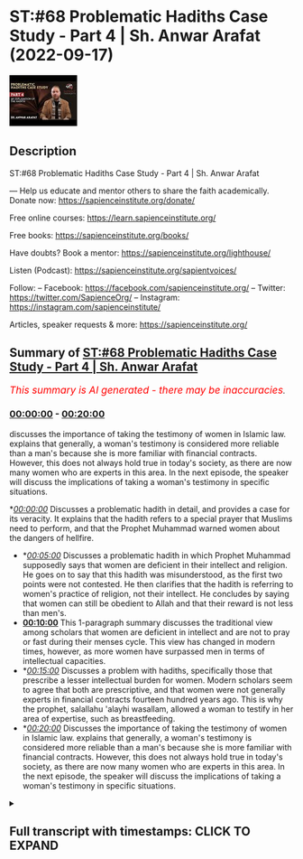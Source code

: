 # ST:#68 Problematic Hadiths Case Study - Part 4 | Sh. Anwar Arafat (2022-09-17)

![alt ST:#68 Problematic Hadiths Case Study - Part 4 | Sh. Anwar Arafat](BBTSIv_Iuro.jpg "ST:#68 Problematic Hadiths Case Study - Part 4 | Sh. Anwar Arafat")

## Description

ST:#68 Problematic Hadiths Case Study - Part 4 | Sh. Anwar Arafat

—
Help us educate and mentor others to share the faith academically.
Donate now: https://sapienceinstitute.org/donate/ 

Free online courses: https://learn.sapienceinstitute.org/

Free books: https://sapienceinstitute.org/books/

Have doubts? Book a mentor: https://sapienceinstitute.org/lighthouse/

Listen (Podcast): https://sapienceinstitute.org/sapientvoices/

Follow:
– Facebook: https://facebook.com/sapienceinstitute.org/ 
– Twitter: https://twitter.com/SapienceOrg/ 
– Instagram: https://instagram.com/sapienceinstitute/ 

Articles, speaker requests & more: https://sapienceinstitute.org/

## Summary of [ST:#68 Problematic Hadiths Case Study - Part 4 | Sh. Anwar Arafat](https://www.youtube.com/watch?v=BBTSIv_Iuro)


*<span style="color:red; font-size:125%">This summary is AI generated - there may be inaccuracies</span>. [](/)*

### [00:00:00](https://www.youtube.com/watch?v=BBTSIv_Iuro&t=0) - [00:20:00](https://www.youtube.com/watch?v=BBTSIv_Iuro&t=1200)

discusses the importance of taking the testimony of women in Islamic law. explains that generally, a woman's testimony is considered more reliable than a man's because she is more familiar with financial contracts. However, this does not always hold true in today's society, as there are now many women who are experts in this area. In the next episode, the speaker will discuss the implications of taking a woman's testimony in specific situations.

**[00:00:00](https://www.youtube.com/watch?v=BBTSIv_Iuro&t=0)* Discusses a problematic hadith in detail, and provides a case for its veracity. It explains that the hadith refers to a special prayer that Muslims need to perform, and that the Prophet Muhammad warned women about the dangers of hellfire.
* **[00:05:00](https://www.youtube.com/watch?v=BBTSIv_Iuro&t=300)* Discusses a problematic hadith in which Prophet Muhammad supposedly says that women are deficient in their intellect and religion. He goes on to say that this hadith was misunderstood, as the first two points were not contested. He then clarifies that the hadith is referring to women's practice of religion, not their intellect. He concludes by saying that women can still be obedient to Allah and that their reward is not less than men's.
* **[00:10:00](https://www.youtube.com/watch?v=BBTSIv_Iuro&t=600)** This 1-paragraph summary discusses the traditional view among scholars that women are deficient in intellect and are not to pray or fast during their menses cycle. This view has changed in modern times, however, as more women have surpassed men in terms of intellectual capacities.
* **[00:15:00](https://www.youtube.com/watch?v=BBTSIv_Iuro&t=900)* Discusses a problem with hadiths, specifically those that prescribe a lesser intellectual burden for women. Modern scholars seem to agree that both are prescriptive, and that women were not generally experts in financial contracts fourteen hundred years ago. This is why the prophet, salallahu 'alayhi wasallam, allowed a woman to testify in her area of expertise, such as breastfeeding.
* **[00:20:00](https://www.youtube.com/watch?v=BBTSIv_Iuro&t=1200)* Discusses the importance of taking the testimony of women in Islamic law. explains that generally, a woman's testimony is considered more reliable than a man's because she is more familiar with financial contracts. However, this does not always hold true in today's society, as there are now many women who are experts in this area. In the next episode, the speaker will discuss the implications of taking a woman's testimony in specific situations.

<details><summary><h2>Full transcript with timestamps: CLICK TO EXPAND</h2></summary>

[0:00:14](https://youtu.be/BBTSIv_Iuro?t=14) upon you all and welcome to another  
[0:00:16](https://youtu.be/BBTSIv_Iuro?t=16) episode of sapient thoughts where we  
[0:00:18](https://youtu.be/BBTSIv_Iuro?t=18) discuss theo philosophical issues we  
[0:00:20](https://youtu.be/BBTSIv_Iuro?t=20) answer some of the contentions that are  
[0:00:22](https://youtu.be/BBTSIv_Iuro?t=22) brought against islam and we  
[0:00:24](https://youtu.be/BBTSIv_Iuro?t=24) offer a case for the veracity and beauty  
[0:00:26](https://youtu.be/BBTSIv_Iuro?t=26) of islam in sha allah  
[0:00:28](https://youtu.be/BBTSIv_Iuro?t=28) my name is anwar arafat and today we are  
[0:00:31](https://youtu.be/BBTSIv_Iuro?t=31) continuing with our case study of a  
[0:00:33](https://youtu.be/BBTSIv_Iuro?t=33) problematic hadith and we're applying of  
[0:00:35](https://youtu.be/BBTSIv_Iuro?t=35) course our hadith toolkit we are on tool  
[0:00:38](https://youtu.be/BBTSIv_Iuro?t=38) number 10 which is the last of the tools  
[0:00:40](https://youtu.be/BBTSIv_Iuro?t=40) this is where we reconcile a lot of the  
[0:00:43](https://youtu.be/BBTSIv_Iuro?t=43) issues that we have and we'll offer a  
[0:00:45](https://youtu.be/BBTSIv_Iuro?t=45) synthesis  
[0:00:46](https://youtu.be/BBTSIv_Iuro?t=46) of ideas before we do so we're going to  
[0:00:48](https://youtu.be/BBTSIv_Iuro?t=48) do a reread of the hadith now with all  
[0:00:51](https://youtu.be/BBTSIv_Iuro?t=51) of this information that we've shared so  
[0:00:53](https://youtu.be/BBTSIv_Iuro?t=53) far so that we can actually understand  
[0:00:55](https://youtu.be/BBTSIv_Iuro?t=55) it contextually  
[0:00:58](https://youtu.be/BBTSIv_Iuro?t=58) so in rereading the hadith we see that  
[0:01:01](https://youtu.be/BBTSIv_Iuro?t=61) the prophet sallallahu sallam  
[0:01:03](https://youtu.be/BBTSIv_Iuro?t=63) came out to the people it wasn't during  
[0:01:06](https://youtu.be/BBTSIv_Iuro?t=66) aid it seems to be the case some of the  
[0:01:08](https://youtu.be/BBTSIv_Iuro?t=68) narratives mentioned that right but  
[0:01:09](https://youtu.be/BBTSIv_Iuro?t=69) there is a hesitation which aid that was  
[0:01:11](https://youtu.be/BBTSIv_Iuro?t=71) but in the version that it's in muatla  
[0:01:13](https://youtu.be/BBTSIv_Iuro?t=73) and some others it actually mentions  
[0:01:14](https://youtu.be/BBTSIv_Iuro?t=74) that it was during the eclipse and this  
[0:01:16](https://youtu.be/BBTSIv_Iuro?t=76) seems to be the more correct one  
[0:01:18](https://youtu.be/BBTSIv_Iuro?t=78) so during the eclipse if we know now  
[0:01:20](https://youtu.be/BBTSIv_Iuro?t=80) within the context of that entire day  
[0:01:23](https://youtu.be/BBTSIv_Iuro?t=83) what happened earlier that day is that  
[0:01:25](https://youtu.be/BBTSIv_Iuro?t=85) the prophet salallahu's son ibrahim  
[0:01:28](https://youtu.be/BBTSIv_Iuro?t=88) passed away  
[0:01:30](https://youtu.be/BBTSIv_Iuro?t=90) and ibrahim was  
[0:01:32](https://youtu.be/BBTSIv_Iuro?t=92) a year and a half old  
[0:01:34](https://youtu.be/BBTSIv_Iuro?t=94) and he was a baby basically an infant he  
[0:01:36](https://youtu.be/BBTSIv_Iuro?t=96) buries him  
[0:01:38](https://youtu.be/BBTSIv_Iuro?t=98) and he's very concerned and the prophet  
[0:01:40](https://youtu.be/BBTSIv_Iuro?t=100) wept he was sad in fact some of the  
[0:01:42](https://youtu.be/BBTSIv_Iuro?t=102) companions came and they said ya  
[0:01:43](https://youtu.be/BBTSIv_Iuro?t=103) rasulallah  
[0:01:44](https://youtu.be/BBTSIv_Iuro?t=104) you know you're crying  
[0:01:46](https://youtu.be/BBTSIv_Iuro?t=106) um didn't you forbid us from this and he  
[0:01:48](https://youtu.be/BBTSIv_Iuro?t=108) said no i forbade you from wailing  
[0:01:50](https://youtu.be/BBTSIv_Iuro?t=110) meaning that's like the desperation cry  
[0:01:52](https://youtu.be/BBTSIv_Iuro?t=112) where the person is it's out it's loud  
[0:01:56](https://youtu.be/BBTSIv_Iuro?t=116) they're  
[0:01:56](https://youtu.be/BBTSIv_Iuro?t=116) tearing their clothes  
[0:01:58](https://youtu.be/BBTSIv_Iuro?t=118) right they're hitting themselves that  
[0:02:00](https://youtu.be/BBTSIv_Iuro?t=120) type of wailing is forbidden crying it's  
[0:02:03](https://youtu.be/BBTSIv_Iuro?t=123) completely natural and in fact he said  
[0:02:05](https://youtu.be/BBTSIv_Iuro?t=125) it's a mercy  
[0:02:07](https://youtu.be/BBTSIv_Iuro?t=127) and the prophet experienced that with  
[0:02:09](https://youtu.be/BBTSIv_Iuro?t=129) the death of his child may allah protect  
[0:02:11](https://youtu.be/BBTSIv_Iuro?t=131) any one of us you know from losing our  
[0:02:12](https://youtu.be/BBTSIv_Iuro?t=132) children i mean preserve them for us  
[0:02:15](https://youtu.be/BBTSIv_Iuro?t=135) and so it was a it was a  
[0:02:17](https://youtu.be/BBTSIv_Iuro?t=137) emotional day already for the prophet  
[0:02:19](https://youtu.be/BBTSIv_Iuro?t=139) salallahu  
[0:02:21](https://youtu.be/BBTSIv_Iuro?t=141) and then the eclipse starts  
[0:02:23](https://youtu.be/BBTSIv_Iuro?t=143) and many of the companions many of the  
[0:02:26](https://youtu.be/BBTSIv_Iuro?t=146) muslims that were there they said oh  
[0:02:27](https://youtu.be/BBTSIv_Iuro?t=147) look the eclipse this is proof that  
[0:02:31](https://youtu.be/BBTSIv_Iuro?t=151) the prophet peace be upon him's son is  
[0:02:34](https://youtu.be/BBTSIv_Iuro?t=154) in fact a great man if he were to live  
[0:02:37](https://youtu.be/BBTSIv_Iuro?t=157) meaning  
[0:02:38](https://youtu.be/BBTSIv_Iuro?t=158) and they said this because their belief  
[0:02:40](https://youtu.be/BBTSIv_Iuro?t=160) was at the time that when there's an  
[0:02:42](https://youtu.be/BBTSIv_Iuro?t=162) eclipse it's either due to the death or  
[0:02:45](https://youtu.be/BBTSIv_Iuro?t=165) the birth of a great person so this is  
[0:02:47](https://youtu.be/BBTSIv_Iuro?t=167) proof  
[0:02:48](https://youtu.be/BBTSIv_Iuro?t=168) that ibrahim is a great person this is  
[0:02:50](https://youtu.be/BBTSIv_Iuro?t=170) proof that the prophet is a prophet now  
[0:02:52](https://youtu.be/BBTSIv_Iuro?t=172) the prophet sallam if he was a liar if  
[0:02:53](https://youtu.be/BBTSIv_Iuro?t=173) he was deluded or anything like this he  
[0:02:55](https://youtu.be/BBTSIv_Iuro?t=175) would have said oh yeah totally like uh  
[0:02:58](https://youtu.be/BBTSIv_Iuro?t=178) this is what happens sure you know the  
[0:03:00](https://youtu.be/BBTSIv_Iuro?t=180) eclipse proves that i'm a prophet proves  
[0:03:01](https://youtu.be/BBTSIv_Iuro?t=181) that my son would have been a great man  
[0:03:03](https://youtu.be/BBTSIv_Iuro?t=183) if he lived  
[0:03:04](https://youtu.be/BBTSIv_Iuro?t=184) he didn't say that he actually said no  
[0:03:06](https://youtu.be/BBTSIv_Iuro?t=186) the eclipse has nothing to do with the  
[0:03:08](https://youtu.be/BBTSIv_Iuro?t=188) birth or the death of anyone  
[0:03:11](https://youtu.be/BBTSIv_Iuro?t=191) and it's only a sign it's an ayah a sign  
[0:03:14](https://youtu.be/BBTSIv_Iuro?t=194) from the signs of god and i am in allah  
[0:03:16](https://youtu.be/BBTSIv_Iuro?t=196) and  
[0:03:17](https://youtu.be/BBTSIv_Iuro?t=197) we can do a whole  
[0:03:19](https://youtu.be/BBTSIv_Iuro?t=199) perhaps episode on the eclipse and its  
[0:03:21](https://youtu.be/BBTSIv_Iuro?t=201) significance inshallah ta'ala so  
[0:03:24](https://youtu.be/BBTSIv_Iuro?t=204) he sets the record straight nowadays we  
[0:03:26](https://youtu.be/BBTSIv_Iuro?t=206) know that he's completely correct it's  
[0:03:27](https://youtu.be/BBTSIv_Iuro?t=207) just a natural phenomenon that happens  
[0:03:29](https://youtu.be/BBTSIv_Iuro?t=209) but it causes that sense of awe  
[0:03:32](https://youtu.be/BBTSIv_Iuro?t=212) and inspiration like no other which is  
[0:03:34](https://youtu.be/BBTSIv_Iuro?t=214) where the sign lies  
[0:03:36](https://youtu.be/BBTSIv_Iuro?t=216) for us  
[0:03:37](https://youtu.be/BBTSIv_Iuro?t=217) so  
[0:03:38](https://youtu.be/BBTSIv_Iuro?t=218) the prophet saws hurries and he tells  
[0:03:40](https://youtu.be/BBTSIv_Iuro?t=220) everybody there's a prayer there's a  
[0:03:41](https://youtu.be/BBTSIv_Iuro?t=221) special prayer that we need to do of  
[0:03:43](https://youtu.be/BBTSIv_Iuro?t=223) course we know that the special prayer  
[0:03:44](https://youtu.be/BBTSIv_Iuro?t=224) and while he was praying as we said in  
[0:03:46](https://youtu.be/BBTSIv_Iuro?t=226) the previous episode he's shown paradise  
[0:03:49](https://youtu.be/BBTSIv_Iuro?t=229) he's shown the hellfire  
[0:03:51](https://youtu.be/BBTSIv_Iuro?t=231) he now wants to embody his job  
[0:03:54](https://youtu.be/BBTSIv_Iuro?t=234) his job as a prophet is bashir  
[0:03:57](https://youtu.be/BBTSIv_Iuro?t=237) bashir a bearer of glad tidings good  
[0:03:59](https://youtu.be/BBTSIv_Iuro?t=239) news  
[0:04:00](https://youtu.be/BBTSIv_Iuro?t=240) and nadir a warner he's coming to warn  
[0:04:03](https://youtu.be/BBTSIv_Iuro?t=243) them this is exactly what he does  
[0:04:05](https://youtu.be/BBTSIv_Iuro?t=245) especially with the women he goes up to  
[0:04:07](https://youtu.be/BBTSIv_Iuro?t=247) them he says  
[0:04:11](https://youtu.be/BBTSIv_Iuro?t=251) this is where the hadith starts  
[0:04:13](https://youtu.be/BBTSIv_Iuro?t=253) oh women folk  
[0:04:15](https://youtu.be/BBTSIv_Iuro?t=255) you need to give charity in some  
[0:04:16](https://youtu.be/BBTSIv_Iuro?t=256) narrations it says  
[0:04:19](https://youtu.be/BBTSIv_Iuro?t=259) even if it is from your own jewelry  
[0:04:23](https://youtu.be/BBTSIv_Iuro?t=263) because remember some women will be like  
[0:04:24](https://youtu.be/BBTSIv_Iuro?t=264) well i don't have money i don't have  
[0:04:26](https://youtu.be/BBTSIv_Iuro?t=266) income i just have my savings and a lot  
[0:04:27](https://youtu.be/BBTSIv_Iuro?t=267) of them their savings is in their  
[0:04:28](https://youtu.be/BBTSIv_Iuro?t=268) jewelry he says even if it's from your  
[0:04:30](https://youtu.be/BBTSIv_Iuro?t=270) jewelry why because you need to save  
[0:04:32](https://youtu.be/BBTSIv_Iuro?t=272) yourselves from the fire you can't just  
[0:04:34](https://youtu.be/BBTSIv_Iuro?t=274) rely on your husband you can't just rely  
[0:04:35](https://youtu.be/BBTSIv_Iuro?t=275) on someone else for your own salvation  
[0:04:38](https://youtu.be/BBTSIv_Iuro?t=278) and we talked about this before so they  
[0:04:40](https://youtu.be/BBTSIv_Iuro?t=280) need to do that so then he was asked why  
[0:04:43](https://youtu.be/BBTSIv_Iuro?t=283) are we the majority of the inhabitants  
[0:04:45](https://youtu.be/BBTSIv_Iuro?t=285) of the hellfire and he says so he's  
[0:04:47](https://youtu.be/BBTSIv_Iuro?t=287) mentioning three things  
[0:04:49](https://youtu.be/BBTSIv_Iuro?t=289) out of these three the women contested  
[0:04:52](https://youtu.be/BBTSIv_Iuro?t=292) only the third but they did not contest  
[0:04:54](https://youtu.be/BBTSIv_Iuro?t=294) the first two ibn hajjar when we read in  
[0:04:56](https://youtu.be/BBTSIv_Iuro?t=296) his explanation fatih beri which is  
[0:04:57](https://youtu.be/BBTSIv_Iuro?t=297) excellent i would recommend everybody to  
[0:04:59](https://youtu.be/BBTSIv_Iuro?t=299) go back to that if they can but hajj  
[0:05:01](https://youtu.be/BBTSIv_Iuro?t=301) comments and he says look  
[0:05:03](https://youtu.be/BBTSIv_Iuro?t=303) the fact that they did not contest the  
[0:05:05](https://youtu.be/BBTSIv_Iuro?t=305) first two is that they understood it and  
[0:05:07](https://youtu.be/BBTSIv_Iuro?t=307) that they contested the third is that  
[0:05:09](https://youtu.be/BBTSIv_Iuro?t=309) they've never heard this before  
[0:05:12](https://youtu.be/BBTSIv_Iuro?t=312) so the phrase of malcolm  
[0:05:15](https://youtu.be/BBTSIv_Iuro?t=315) that women are supposedly deficient in  
[0:05:19](https://youtu.be/BBTSIv_Iuro?t=319) their intellect and their religion  
[0:05:22](https://youtu.be/BBTSIv_Iuro?t=322) is a phrase that only appears here and  
[0:05:25](https://youtu.be/BBTSIv_Iuro?t=325) nowhere else in the entire sunnah  
[0:05:27](https://youtu.be/BBTSIv_Iuro?t=327) meaning the prophet has never uttered  
[0:05:29](https://youtu.be/BBTSIv_Iuro?t=329) those words up until now  
[0:05:31](https://youtu.be/BBTSIv_Iuro?t=331) this is why it confused them however the  
[0:05:33](https://youtu.be/BBTSIv_Iuro?t=333) first two which is  
[0:05:38](https://youtu.be/BBTSIv_Iuro?t=338) you curse frequently and you are  
[0:05:40](https://youtu.be/BBTSIv_Iuro?t=340) ungrateful to your husbands or to your  
[0:05:42](https://youtu.be/BBTSIv_Iuro?t=342) families in general meaning ungrateful  
[0:05:43](https://youtu.be/BBTSIv_Iuro?t=343) to your father or whatever or ungrateful  
[0:05:45](https://youtu.be/BBTSIv_Iuro?t=345) to your husband  
[0:05:47](https://youtu.be/BBTSIv_Iuro?t=347) right many of you it doesn't it's not a  
[0:05:48](https://youtu.be/BBTSIv_Iuro?t=348) proclamation of this is all women this  
[0:05:51](https://youtu.be/BBTSIv_Iuro?t=351) is many women there's a huge difference  
[0:05:54](https://youtu.be/BBTSIv_Iuro?t=354) and this is why in the translation  
[0:05:56](https://youtu.be/BBTSIv_Iuro?t=356) sometimes this is lost she says many of  
[0:05:58](https://youtu.be/BBTSIv_Iuro?t=358) you curse frequently obviously there are  
[0:06:00](https://youtu.be/BBTSIv_Iuro?t=360) many women who never curse alhamdulillah  
[0:06:02](https://youtu.be/BBTSIv_Iuro?t=362) this is good  
[0:06:03](https://youtu.be/BBTSIv_Iuro?t=363) there are many women that are ungrateful  
[0:06:04](https://youtu.be/BBTSIv_Iuro?t=364) to their fathers or their husbands or  
[0:06:06](https://youtu.be/BBTSIv_Iuro?t=366) whoever in their family but there are  
[0:06:08](https://youtu.be/BBTSIv_Iuro?t=368) many women who are grateful and there  
[0:06:10](https://youtu.be/BBTSIv_Iuro?t=370) are many women who  
[0:06:12](https://youtu.be/BBTSIv_Iuro?t=372) are seemingly lacking in intelligence or  
[0:06:14](https://youtu.be/BBTSIv_Iuro?t=374) religion but they can overwhelm an  
[0:06:16](https://youtu.be/BBTSIv_Iuro?t=376) intelligent person but that's not all  
[0:06:18](https://youtu.be/BBTSIv_Iuro?t=378) women either that's some  
[0:06:20](https://youtu.be/BBTSIv_Iuro?t=380) it's not a  
[0:06:22](https://youtu.be/BBTSIv_Iuro?t=382) blanket statement on all women and we  
[0:06:24](https://youtu.be/BBTSIv_Iuro?t=384) get this directly from this plus the  
[0:06:26](https://youtu.be/BBTSIv_Iuro?t=386) women  
[0:06:27](https://youtu.be/BBTSIv_Iuro?t=387) didn't question the first two which is  
[0:06:28](https://youtu.be/BBTSIv_Iuro?t=388) the frequent cursing and ungratefulness  
[0:06:30](https://youtu.be/BBTSIv_Iuro?t=390) they questioned the last one which is  
[0:06:33](https://youtu.be/BBTSIv_Iuro?t=393) that there's a deficiency and they  
[0:06:35](https://youtu.be/BBTSIv_Iuro?t=395) didn't question whether they can  
[0:06:36](https://youtu.be/BBTSIv_Iuro?t=396) overwhelm or they can misguide  
[0:06:40](https://youtu.be/BBTSIv_Iuro?t=400) a man they didn't even question that  
[0:06:42](https://youtu.be/BBTSIv_Iuro?t=402) part which is many of the women  
[0:06:44](https://youtu.be/BBTSIv_Iuro?t=404) knew that there is a way to i don't want  
[0:06:48](https://youtu.be/BBTSIv_Iuro?t=408) to say manipulate although it could i  
[0:06:50](https://youtu.be/BBTSIv_Iuro?t=410) mean there's many women that manipulate  
[0:06:52](https://youtu.be/BBTSIv_Iuro?t=412) their husbands  
[0:06:53](https://youtu.be/BBTSIv_Iuro?t=413) but  
[0:06:55](https://youtu.be/BBTSIv_Iuro?t=415) the hadith seems to indicate that a  
[0:06:57](https://youtu.be/BBTSIv_Iuro?t=417) woman  
[0:06:58](https://youtu.be/BBTSIv_Iuro?t=418) can indeed  
[0:07:00](https://youtu.be/BBTSIv_Iuro?t=420) get her way if she knows her way around  
[0:07:01](https://youtu.be/BBTSIv_Iuro?t=421) her husband  
[0:07:03](https://youtu.be/BBTSIv_Iuro?t=423) right and this is what the process is  
[0:07:05](https://youtu.be/BBTSIv_Iuro?t=425) alluding to that there are many  
[0:07:06](https://youtu.be/BBTSIv_Iuro?t=426) intelligent wise men out there that are  
[0:07:09](https://youtu.be/BBTSIv_Iuro?t=429) completely overwhelmed by their wives  
[0:07:11](https://youtu.be/BBTSIv_Iuro?t=431) right and overtaken by them and she's  
[0:07:13](https://youtu.be/BBTSIv_Iuro?t=433) actually not in control but she's  
[0:07:15](https://youtu.be/BBTSIv_Iuro?t=435) getting what she wants at the end of the  
[0:07:16](https://youtu.be/BBTSIv_Iuro?t=436) day and by the way as a husband  
[0:07:20](https://youtu.be/BBTSIv_Iuro?t=440) most husbands this isn't malicious by  
[0:07:22](https://youtu.be/BBTSIv_Iuro?t=442) the way most husbands have no problem  
[0:07:24](https://youtu.be/BBTSIv_Iuro?t=444) insha'allah pleasing their wives and  
[0:07:25](https://youtu.be/BBTSIv_Iuro?t=445) letting them get their way  
[0:07:27](https://youtu.be/BBTSIv_Iuro?t=447) meaning it's not that they they're  
[0:07:28](https://youtu.be/BBTSIv_Iuro?t=448) knowingly like um being manipulated but  
[0:07:30](https://youtu.be/BBTSIv_Iuro?t=450) a lot of times  
[0:07:32](https://youtu.be/BBTSIv_Iuro?t=452) there's higher things that we want  
[0:07:35](https://youtu.be/BBTSIv_Iuro?t=455) but that's a different story  
[0:07:38](https://youtu.be/BBTSIv_Iuro?t=458) okay  
[0:07:39](https://youtu.be/BBTSIv_Iuro?t=459) so  
[0:07:39](https://youtu.be/BBTSIv_Iuro?t=459) this is the first time  
[0:07:41](https://youtu.be/BBTSIv_Iuro?t=461) that these women are hearing this  
[0:07:42](https://youtu.be/BBTSIv_Iuro?t=462) statement  
[0:07:45](https://youtu.be/BBTSIv_Iuro?t=465) that  
[0:07:46](https://youtu.be/BBTSIv_Iuro?t=466) there's a deficiency in intellect and  
[0:07:49](https://youtu.be/BBTSIv_Iuro?t=469) indeed  
[0:07:50](https://youtu.be/BBTSIv_Iuro?t=470) and so they asked  
[0:07:52](https://youtu.be/BBTSIv_Iuro?t=472) how are we deficient in our intellect  
[0:07:54](https://youtu.be/BBTSIv_Iuro?t=474) and our deen now the prophet clarifies  
[0:07:57](https://youtu.be/BBTSIv_Iuro?t=477) right so  
[0:07:58](https://youtu.be/BBTSIv_Iuro?t=478) pause here  
[0:08:02](https://youtu.be/BBTSIv_Iuro?t=482) commented on what is meant by the word  
[0:08:04](https://youtu.be/BBTSIv_Iuro?t=484) and what is meant by the word deen  
[0:08:07](https://youtu.be/BBTSIv_Iuro?t=487) here so we'll start with the easy one  
[0:08:10](https://youtu.be/BBTSIv_Iuro?t=490) what is meant by deen deen is religion  
[0:08:12](https://youtu.be/BBTSIv_Iuro?t=492) way of life right their practice  
[0:08:15](https://youtu.be/BBTSIv_Iuro?t=495) it does not use the word eman  
[0:08:17](https://youtu.be/BBTSIv_Iuro?t=497) and it does not use the word taqwa it  
[0:08:19](https://youtu.be/BBTSIv_Iuro?t=499) uses the word din  
[0:08:21](https://youtu.be/BBTSIv_Iuro?t=501) okay deen are the rituals that i do  
[0:08:25](https://youtu.be/BBTSIv_Iuro?t=505) the actions  
[0:08:27](https://youtu.be/BBTSIv_Iuro?t=507) and here he's saying it's a deficiency  
[0:08:28](https://youtu.be/BBTSIv_Iuro?t=508) and how do we know that it's the actions  
[0:08:30](https://youtu.be/BBTSIv_Iuro?t=510) because when he was clarified how are we  
[0:08:32](https://youtu.be/BBTSIv_Iuro?t=512) deficient in our intellect and our deen  
[0:08:33](https://youtu.be/BBTSIv_Iuro?t=513) so he answers the intellect and then he  
[0:08:34](https://youtu.be/BBTSIv_Iuro?t=514) comes to the deen so we're answering the  
[0:08:36](https://youtu.be/BBTSIv_Iuro?t=516) dean first he says isn't it that the  
[0:08:38](https://youtu.be/BBTSIv_Iuro?t=518) case is when you are on your menstrual  
[0:08:41](https://youtu.be/BBTSIv_Iuro?t=521) cycle you do not pray you do not fast  
[0:08:43](https://youtu.be/BBTSIv_Iuro?t=523) they said yes  
[0:08:45](https://youtu.be/BBTSIv_Iuro?t=525) said that is a deficiency in their deen  
[0:08:46](https://youtu.be/BBTSIv_Iuro?t=526) meaning  
[0:08:47](https://youtu.be/BBTSIv_Iuro?t=527) she will not fast all of ramadan when a  
[0:08:49](https://youtu.be/BBTSIv_Iuro?t=529) man will but she'll have to make those  
[0:08:51](https://youtu.be/BBTSIv_Iuro?t=531) up  
[0:08:52](https://youtu.be/BBTSIv_Iuro?t=532) making something up isn't the same as  
[0:08:54](https://youtu.be/BBTSIv_Iuro?t=534) performing it on time we know this  
[0:08:56](https://youtu.be/BBTSIv_Iuro?t=536) and then she doesn't pray but she  
[0:08:58](https://youtu.be/BBTSIv_Iuro?t=538) doesn't make up those prayers she  
[0:08:59](https://youtu.be/BBTSIv_Iuro?t=539) doesn't pray during that whole week  
[0:09:01](https://youtu.be/BBTSIv_Iuro?t=541) whereas a man will actually be praying  
[0:09:03](https://youtu.be/BBTSIv_Iuro?t=543) he'll be praying non-stop constantly for  
[0:09:05](https://youtu.be/BBTSIv_Iuro?t=545) the for his whole life  
[0:09:07](https://youtu.be/BBTSIv_Iuro?t=547) and he says this is a deficiency now  
[0:09:10](https://youtu.be/BBTSIv_Iuro?t=550) the word deficiency  
[0:09:12](https://youtu.be/BBTSIv_Iuro?t=552) makes it seem like  
[0:09:14](https://youtu.be/BBTSIv_Iuro?t=554) a woman's reward is less but there's no  
[0:09:18](https://youtu.be/BBTSIv_Iuro?t=558) commentary on reward  
[0:09:19](https://youtu.be/BBTSIv_Iuro?t=559) and there's a debate when you look in  
[0:09:21](https://youtu.be/BBTSIv_Iuro?t=561) the books of shuru and this is where you  
[0:09:23](https://youtu.be/BBTSIv_Iuro?t=563) appreciate the scholarly work  
[0:09:27](https://youtu.be/BBTSIv_Iuro?t=567) seems to say that okay if her deeds are  
[0:09:30](https://youtu.be/BBTSIv_Iuro?t=570) less then her reward automatically is  
[0:09:32](https://youtu.be/BBTSIv_Iuro?t=572) less ibn hajjar and eben  
[0:09:35](https://youtu.be/BBTSIv_Iuro?t=575) and many others have actually commented  
[0:09:36](https://youtu.be/BBTSIv_Iuro?t=576) on this and they said no that's actually  
[0:09:38](https://youtu.be/BBTSIv_Iuro?t=578) not the case because  
[0:09:41](https://youtu.be/BBTSIv_Iuro?t=581) the same one who obligated her to pray  
[0:09:43](https://youtu.be/BBTSIv_Iuro?t=583) when she can pray  
[0:09:45](https://youtu.be/BBTSIv_Iuro?t=585) is the same one who told her don't pray  
[0:09:47](https://youtu.be/BBTSIv_Iuro?t=587) now and she's obeying him as well  
[0:09:49](https://youtu.be/BBTSIv_Iuro?t=589) meaning in her not praying she is still  
[0:09:52](https://youtu.be/BBTSIv_Iuro?t=592) obeying allah which means she can't be  
[0:09:54](https://youtu.be/BBTSIv_Iuro?t=594) held accountable it can't be held  
[0:09:56](https://youtu.be/BBTSIv_Iuro?t=596) against her that she doesn't get reward  
[0:09:57](https://youtu.be/BBTSIv_Iuro?t=597) for not praying because it isn't her  
[0:09:59](https://youtu.be/BBTSIv_Iuro?t=599) intention and this should be an  
[0:10:00](https://youtu.be/BBTSIv_Iuro?t=600) intention of every woman that  
[0:10:03](https://youtu.be/BBTSIv_Iuro?t=603) if this wasn't here meaning if i didn't  
[0:10:05](https://youtu.be/BBTSIv_Iuro?t=605) have this cycle i would be praying  
[0:10:06](https://youtu.be/BBTSIv_Iuro?t=606) completely fine  
[0:10:08](https://youtu.be/BBTSIv_Iuro?t=608) all my prayers not missing them and that  
[0:10:09](https://youtu.be/BBTSIv_Iuro?t=609) is her intention and allah rewards us  
[0:10:12](https://youtu.be/BBTSIv_Iuro?t=612) for our intention doesn't reward us  
[0:10:13](https://youtu.be/BBTSIv_Iuro?t=613) necessarily just for the deeds that we  
[0:10:15](https://youtu.be/BBTSIv_Iuro?t=615) do  
[0:10:16](https://youtu.be/BBTSIv_Iuro?t=616) her reward  
[0:10:18](https://youtu.be/BBTSIv_Iuro?t=618) is still there in shalatan and i take  
[0:10:20](https://youtu.be/BBTSIv_Iuro?t=620) the position that ibn hajan has as well  
[0:10:22](https://youtu.be/BBTSIv_Iuro?t=622) as evintimia the position of  
[0:10:24](https://youtu.be/BBTSIv_Iuro?t=624) maintainment is that  
[0:10:25](https://youtu.be/BBTSIv_Iuro?t=625) she still gets a reward for not praying  
[0:10:28](https://youtu.be/BBTSIv_Iuro?t=628) because she is obeying god when she  
[0:10:30](https://youtu.be/BBTSIv_Iuro?t=630) doesn't pray during her menses cycle  
[0:10:32](https://youtu.be/BBTSIv_Iuro?t=632) is it held against a woman that she  
[0:10:35](https://youtu.be/BBTSIv_Iuro?t=635) doesn't pray and doesn't fast no  
[0:10:37](https://youtu.be/BBTSIv_Iuro?t=637) whatsoever it is not her fault and we  
[0:10:39](https://youtu.be/BBTSIv_Iuro?t=639) understand this completely so is it  
[0:10:42](https://youtu.be/BBTSIv_Iuro?t=642) descriptive or is it prescriptive  
[0:10:47](https://youtu.be/BBTSIv_Iuro?t=647) meaning the deficiency here  
[0:10:49](https://youtu.be/BBTSIv_Iuro?t=649) what do we mean by this question  
[0:10:51](https://youtu.be/BBTSIv_Iuro?t=651) descriptive is the process  
[0:10:53](https://youtu.be/BBTSIv_Iuro?t=653) describing a woman that she's deficient  
[0:10:55](https://youtu.be/BBTSIv_Iuro?t=655) or is he prescribing that she shouldn't  
[0:10:58](https://youtu.be/BBTSIv_Iuro?t=658) pray as much as of man because of a  
[0:11:00](https://youtu.be/BBTSIv_Iuro?t=660) certain situation but she still gets a  
[0:11:02](https://youtu.be/BBTSIv_Iuro?t=662) reward  
[0:11:03](https://youtu.be/BBTSIv_Iuro?t=663) it's prescriptive meaning  
[0:11:06](https://youtu.be/BBTSIv_Iuro?t=666) allah subhanahu ta'ala is the one who  
[0:11:08](https://youtu.be/BBTSIv_Iuro?t=668) reduced  
[0:11:09](https://youtu.be/BBTSIv_Iuro?t=669) her responsibility  
[0:11:12](https://youtu.be/BBTSIv_Iuro?t=672) because of a situation that she has  
[0:11:14](https://youtu.be/BBTSIv_Iuro?t=674) meaning it's not descriptive it's not  
[0:11:16](https://youtu.be/BBTSIv_Iuro?t=676) innate to the woman  
[0:11:19](https://youtu.be/BBTSIv_Iuro?t=679) that she's lesser than a man in this  
[0:11:21](https://youtu.be/BBTSIv_Iuro?t=681) area it's actually an obligation that  
[0:11:23](https://youtu.be/BBTSIv_Iuro?t=683) she doesn't pray so it's prescriptive  
[0:11:26](https://youtu.be/BBTSIv_Iuro?t=686) and not  
[0:11:26](https://youtu.be/BBTSIv_Iuro?t=686) descriptive is this the case with the  
[0:11:29](https://youtu.be/BBTSIv_Iuro?t=689) first one meaning in her intellect as  
[0:11:31](https://youtu.be/BBTSIv_Iuro?t=691) well and this is where the question  
[0:11:32](https://youtu.be/BBTSIv_Iuro?t=692) arises right so historically all  
[0:11:35](https://youtu.be/BBTSIv_Iuro?t=695) scholars were unanimous  
[0:11:37](https://youtu.be/BBTSIv_Iuro?t=697) that her  
[0:11:38](https://youtu.be/BBTSIv_Iuro?t=698) noxson the deficiency in her religion is  
[0:11:42](https://youtu.be/BBTSIv_Iuro?t=702) not a real deficiency it's a  
[0:11:44](https://youtu.be/BBTSIv_Iuro?t=704) prescription from allah subhanahu ta'ala  
[0:11:47](https://youtu.be/BBTSIv_Iuro?t=707) that she does not pray  
[0:11:49](https://youtu.be/BBTSIv_Iuro?t=709) also this opens up a big discussion on  
[0:11:52](https://youtu.be/BBTSIv_Iuro?t=712) so  
[0:11:53](https://youtu.be/BBTSIv_Iuro?t=713) prescription versus description is a  
[0:11:55](https://youtu.be/BBTSIv_Iuro?t=715) similar concept of ella versus  
[0:11:59](https://youtu.be/BBTSIv_Iuro?t=719) is the cause for legislation hikmah is  
[0:12:02](https://youtu.be/BBTSIv_Iuro?t=722) the wisdom behind the legislation a lot  
[0:12:05](https://youtu.be/BBTSIv_Iuro?t=725) of times we conflate the two but they  
[0:12:06](https://youtu.be/BBTSIv_Iuro?t=726) are different for example consuming  
[0:12:09](https://youtu.be/BBTSIv_Iuro?t=729) alcohol is a very easy example to go  
[0:12:11](https://youtu.be/BBTSIv_Iuro?t=731) over  
[0:12:12](https://youtu.be/BBTSIv_Iuro?t=732) consuming alcohol is haram  
[0:12:15](https://youtu.be/BBTSIv_Iuro?t=735) why is it haram because it intoxicates  
[0:12:20](https://youtu.be/BBTSIv_Iuro?t=740) the wisdom behind why it's haram is  
[0:12:22](https://youtu.be/BBTSIv_Iuro?t=742) because there's harm due to the  
[0:12:23](https://youtu.be/BBTSIv_Iuro?t=743) intoxication  
[0:12:26](https://youtu.be/BBTSIv_Iuro?t=746) and sometimes we conflate the two a  
[0:12:28](https://youtu.be/BBTSIv_Iuro?t=748) person might say you know what  
[0:12:29](https://youtu.be/BBTSIv_Iuro?t=749) okay  
[0:12:31](https://youtu.be/BBTSIv_Iuro?t=751) i understand if they say that oh the  
[0:12:33](https://youtu.be/BBTSIv_Iuro?t=753) harm is  
[0:12:35](https://youtu.be/BBTSIv_Iuro?t=755) and they say you know what i'll get i'll  
[0:12:37](https://youtu.be/BBTSIv_Iuro?t=757) drink alcohol  
[0:12:38](https://youtu.be/BBTSIv_Iuro?t=758) but i'll get just drunk enough where  
[0:12:40](https://youtu.be/BBTSIv_Iuro?t=760) there's not that much harm i'm  
[0:12:42](https://youtu.be/BBTSIv_Iuro?t=762) mitigating the harm but i'm still drunk  
[0:12:45](https://youtu.be/BBTSIv_Iuro?t=765) no it's still haram right why because  
[0:12:48](https://youtu.be/BBTSIv_Iuro?t=768) the illa is the intoxication itself that  
[0:12:50](https://youtu.be/BBTSIv_Iuro?t=770) will obviously lead to harm but  
[0:12:52](https://youtu.be/BBTSIv_Iuro?t=772) sometimes we just focus on the harm and  
[0:12:53](https://youtu.be/BBTSIv_Iuro?t=773) not the illness  
[0:12:54](https://youtu.be/BBTSIv_Iuro?t=774) itself is the intoxication meaning if it  
[0:12:57](https://youtu.be/BBTSIv_Iuro?t=777) intoxicates it's haram so if i drink  
[0:13:00](https://youtu.be/BBTSIv_Iuro?t=780) a drink and it does not intoxicate is it  
[0:13:02](https://youtu.be/BBTSIv_Iuro?t=782) okay yes it is  
[0:13:04](https://youtu.be/BBTSIv_Iuro?t=784) what if that is harmful that's a  
[0:13:06](https://youtu.be/BBTSIv_Iuro?t=786) different case i can drink soda  
[0:13:09](https://youtu.be/BBTSIv_Iuro?t=789) all day long that's harmful  
[0:13:12](https://youtu.be/BBTSIv_Iuro?t=792) but it's still halal because it does not  
[0:13:14](https://youtu.be/BBTSIv_Iuro?t=794) intoxicate of course if a person is  
[0:13:16](https://youtu.be/BBTSIv_Iuro?t=796) drinking that much soda then obviously  
[0:13:18](https://youtu.be/BBTSIv_Iuro?t=798) we have to have another discussion and  
[0:13:19](https://youtu.be/BBTSIv_Iuro?t=799) say hey look brother maybe that's too  
[0:13:21](https://youtu.be/BBTSIv_Iuro?t=801) much aslan anything  
[0:13:23](https://youtu.be/BBTSIv_Iuro?t=803) in two large quantities can become haram  
[0:13:25](https://youtu.be/BBTSIv_Iuro?t=805) very easily but the essence of the thing  
[0:13:27](https://youtu.be/BBTSIv_Iuro?t=807) is still hella right  
[0:13:28](https://youtu.be/BBTSIv_Iuro?t=808) so  
[0:13:29](https://youtu.be/BBTSIv_Iuro?t=809) applying this idea to this hadith  
[0:13:33](https://youtu.be/BBTSIv_Iuro?t=813) her menstruation is the illa  
[0:13:36](https://youtu.be/BBTSIv_Iuro?t=816) for  
[0:13:37](https://youtu.be/BBTSIv_Iuro?t=817) her deficiency  
[0:13:39](https://youtu.be/BBTSIv_Iuro?t=819) okay it's the cause for the deficiency  
[0:13:42](https://youtu.be/BBTSIv_Iuro?t=822) it's not descriptive  
[0:13:43](https://youtu.be/BBTSIv_Iuro?t=823) so the question is  
[0:13:45](https://youtu.be/BBTSIv_Iuro?t=825) is there allah  
[0:13:47](https://youtu.be/BBTSIv_Iuro?t=827) for her deficiency in intellect  
[0:13:51](https://youtu.be/BBTSIv_Iuro?t=831) is there a cause for the deficiency in  
[0:13:52](https://youtu.be/BBTSIv_Iuro?t=832) intellect or is it just a statement  
[0:13:56](https://youtu.be/BBTSIv_Iuro?t=836) and this is where classically  
[0:13:59](https://youtu.be/BBTSIv_Iuro?t=839) scholars actually did differ on whether  
[0:14:02](https://youtu.be/BBTSIv_Iuro?t=842) and i you know i'm saying this because  
[0:14:05](https://youtu.be/BBTSIv_Iuro?t=845) historically  
[0:14:07](https://youtu.be/BBTSIv_Iuro?t=847) people viewed women very differently  
[0:14:09](https://youtu.be/BBTSIv_Iuro?t=849) because of the nature of society they  
[0:14:11](https://youtu.be/BBTSIv_Iuro?t=851) weren't out in society actively  
[0:14:13](https://youtu.be/BBTSIv_Iuro?t=853) participating etc many women were very  
[0:14:15](https://youtu.be/BBTSIv_Iuro?t=855) much scholarly  
[0:14:16](https://youtu.be/BBTSIv_Iuro?t=856) ibn tamiya talks about this even as well  
[0:14:18](https://youtu.be/BBTSIv_Iuro?t=858) he says there are many women who have  
[0:14:20](https://youtu.be/BBTSIv_Iuro?t=860) outpaced so many men in terms of their  
[0:14:23](https://youtu.be/BBTSIv_Iuro?t=863) intellectual capacities in terms of  
[0:14:24](https://youtu.be/BBTSIv_Iuro?t=864) their religion as well right so they  
[0:14:26](https://youtu.be/BBTSIv_Iuro?t=866) understand that this is not a blanket to  
[0:14:28](https://youtu.be/BBTSIv_Iuro?t=868) mean to all women but there was a  
[0:14:30](https://youtu.be/BBTSIv_Iuro?t=870) question whether  
[0:14:32](https://youtu.be/BBTSIv_Iuro?t=872) women now i'm saying this is historical  
[0:14:34](https://youtu.be/BBTSIv_Iuro?t=874) fact historically and this is across  
[0:14:36](https://youtu.be/BBTSIv_Iuro?t=876) every nation this is not just in muslims  
[0:14:37](https://youtu.be/BBTSIv_Iuro?t=877) non-muslims had this discussion very  
[0:14:39](https://youtu.be/BBTSIv_Iuro?t=879) famously a long time ago  
[0:14:42](https://youtu.be/BBTSIv_Iuro?t=882) one just has you know you can look at  
[0:14:43](https://youtu.be/BBTSIv_Iuro?t=883) greek philosophers you can look even as  
[0:14:46](https://youtu.be/BBTSIv_Iuro?t=886) recent as here in america  
[0:14:48](https://youtu.be/BBTSIv_Iuro?t=888) right even after the founding of america  
[0:14:50](https://youtu.be/BBTSIv_Iuro?t=890) among our own founding fathers there  
[0:14:52](https://youtu.be/BBTSIv_Iuro?t=892) were discussions among them whether  
[0:14:53](https://youtu.be/BBTSIv_Iuro?t=893) women were lesser than men we all know  
[0:14:55](https://youtu.be/BBTSIv_Iuro?t=895) this right  
[0:14:56](https://youtu.be/BBTSIv_Iuro?t=896) so  
[0:14:57](https://youtu.be/BBTSIv_Iuro?t=897) intellectually there was this discussion  
[0:14:59](https://youtu.be/BBTSIv_Iuro?t=899) on  
[0:15:00](https://youtu.be/BBTSIv_Iuro?t=900) wait is this a description of women in  
[0:15:02](https://youtu.be/BBTSIv_Iuro?t=902) general or some women or  
[0:15:05](https://youtu.be/BBTSIv_Iuro?t=905) is it like the religion that it's  
[0:15:07](https://youtu.be/BBTSIv_Iuro?t=907) prescriptive meaning it's lessening  
[0:15:09](https://youtu.be/BBTSIv_Iuro?t=909) their intellectual responsibility  
[0:15:13](https://youtu.be/BBTSIv_Iuro?t=913) so when we consulted many of the modern  
[0:15:15](https://youtu.be/BBTSIv_Iuro?t=915) books and modern mashaykh there's a  
[0:15:18](https://youtu.be/BBTSIv_Iuro?t=918) leaning now towards  
[0:15:20](https://youtu.be/BBTSIv_Iuro?t=920) that both are prescriptive and in fact  
[0:15:22](https://youtu.be/BBTSIv_Iuro?t=922) classically i found one scholar who said  
[0:15:25](https://youtu.be/BBTSIv_Iuro?t=925) now he had issue with it he said if the  
[0:15:27](https://youtu.be/BBTSIv_Iuro?t=927) second one is prescriptive meanings  
[0:15:29](https://youtu.be/BBTSIv_Iuro?t=929) prescribing a lessening of the burden  
[0:15:31](https://youtu.be/BBTSIv_Iuro?t=931) upon women  
[0:15:33](https://youtu.be/BBTSIv_Iuro?t=933) then why wouldn't the first also be the  
[0:15:35](https://youtu.be/BBTSIv_Iuro?t=935) case but then he dismissed it by saying  
[0:15:37](https://youtu.be/BBTSIv_Iuro?t=937) well we know that women generally  
[0:15:40](https://youtu.be/BBTSIv_Iuro?t=940) are not participating in these  
[0:15:41](https://youtu.be/BBTSIv_Iuro?t=941) intellectual endeavors as are men  
[0:15:44](https://youtu.be/BBTSIv_Iuro?t=944) so nasty says we kind of we  
[0:15:47](https://youtu.be/BBTSIv_Iuro?t=947) we don't see it to be there and i'm  
[0:15:49](https://youtu.be/BBTSIv_Iuro?t=949) saying this because academically we have  
[0:15:50](https://youtu.be/BBTSIv_Iuro?t=950) to be honest in the sense that this is  
[0:15:52](https://youtu.be/BBTSIv_Iuro?t=952) what their historical case was but he's  
[0:15:55](https://youtu.be/BBTSIv_Iuro?t=955) right in the sense that if one is  
[0:15:57](https://youtu.be/BBTSIv_Iuro?t=957) prescriptive then the other one has to  
[0:15:58](https://youtu.be/BBTSIv_Iuro?t=958) be as well and actually that's the  
[0:16:00](https://youtu.be/BBTSIv_Iuro?t=960) position that we take meaning  
[0:16:02](https://youtu.be/BBTSIv_Iuro?t=962) allah god has lessened the burden on  
[0:16:05](https://youtu.be/BBTSIv_Iuro?t=965) women during menstruation in terms of  
[0:16:07](https://youtu.be/BBTSIv_Iuro?t=967) the religious practice and he's lessened  
[0:16:10](https://youtu.be/BBTSIv_Iuro?t=970) the burden on women intellectually  
[0:16:13](https://youtu.be/BBTSIv_Iuro?t=973) and we'll actually mention why this is  
[0:16:15](https://youtu.be/BBTSIv_Iuro?t=975) because when it comes down to it when  
[0:16:16](https://youtu.be/BBTSIv_Iuro?t=976) they asked what is our deficiency now  
[0:16:19](https://youtu.be/BBTSIv_Iuro?t=979) we're going to translate as reduction  
[0:16:22](https://youtu.be/BBTSIv_Iuro?t=982) meaning allah reduced their intellectual  
[0:16:25](https://youtu.be/BBTSIv_Iuro?t=985) responsibility okay  
[0:16:27](https://youtu.be/BBTSIv_Iuro?t=987) and they said why is this the case in  
[0:16:30](https://youtu.be/BBTSIv_Iuro?t=990) our intellect in our minds  
[0:16:32](https://youtu.be/BBTSIv_Iuro?t=992) and the prosody asks them isn't it the  
[0:16:35](https://youtu.be/BBTSIv_Iuro?t=995) case  
[0:16:36](https://youtu.be/BBTSIv_Iuro?t=996) that the testimony of two women is equal  
[0:16:39](https://youtu.be/BBTSIv_Iuro?t=999) to the testimony of one man and they  
[0:16:41](https://youtu.be/BBTSIv_Iuro?t=1001) said yes he says that is the  
[0:16:43](https://youtu.be/BBTSIv_Iuro?t=1003) reduction this is how we're translating  
[0:16:45](https://youtu.be/BBTSIv_Iuro?t=1005) it now in her  
[0:16:47](https://youtu.be/BBTSIv_Iuro?t=1007) um  
[0:16:49](https://youtu.be/BBTSIv_Iuro?t=1009) intellect  
[0:16:50](https://youtu.be/BBTSIv_Iuro?t=1010) meaning the supposed deficiency  
[0:16:54](https://youtu.be/BBTSIv_Iuro?t=1014) what is this where is this coming from  
[0:16:56](https://youtu.be/BBTSIv_Iuro?t=1016) he's actually mentioning a concept  
[0:16:57](https://youtu.be/BBTSIv_Iuro?t=1017) that's found in a verse this is the  
[0:16:59](https://youtu.be/BBTSIv_Iuro?t=1019) verse in the quran it's in surat  
[0:17:01](https://youtu.be/BBTSIv_Iuro?t=1021) al-baqarah it's the longest verse it's  
[0:17:03](https://youtu.be/BBTSIv_Iuro?t=1023) called ayah today in the verse of of  
[0:17:06](https://youtu.be/BBTSIv_Iuro?t=1026) loans of taking a debt and it actually  
[0:17:08](https://youtu.be/BBTSIv_Iuro?t=1028) specifies in extreme detail right  
[0:17:12](https://youtu.be/BBTSIv_Iuro?t=1032) how to take a loan from another person  
[0:17:20](https://youtu.be/BBTSIv_Iuro?t=1040) if you take a loan  
[0:17:22](https://youtu.be/BBTSIv_Iuro?t=1042) right with a certain  
[0:17:24](https://youtu.be/BBTSIv_Iuro?t=1044) time limit then you need to write it  
[0:17:26](https://youtu.be/BBTSIv_Iuro?t=1046) down and how to write it down and  
[0:17:27](https://youtu.be/BBTSIv_Iuro?t=1047) bringing in witnesses etc and then it  
[0:17:29](https://youtu.be/BBTSIv_Iuro?t=1049) mentions the witnesses and it says you  
[0:17:31](https://youtu.be/BBTSIv_Iuro?t=1051) should bring sheid  
[0:17:33](https://youtu.be/BBTSIv_Iuro?t=1053) and it doesn't it does not use the word  
[0:17:35](https://youtu.be/BBTSIv_Iuro?t=1055) shahid shahid is a general witness  
[0:17:37](https://youtu.be/BBTSIv_Iuro?t=1057) shahid  
[0:17:38](https://youtu.be/BBTSIv_Iuro?t=1058) is a witness who is experienced in that  
[0:17:43](https://youtu.be/BBTSIv_Iuro?t=1063) area now this is a financial contract  
[0:17:46](https://youtu.be/BBTSIv_Iuro?t=1066) i can't just bring any guy off the  
[0:17:48](https://youtu.be/BBTSIv_Iuro?t=1068) street and say hey can you witness this  
[0:17:50](https://youtu.be/BBTSIv_Iuro?t=1070) because he won't even know what's going  
[0:17:51](https://youtu.be/BBTSIv_Iuro?t=1071) on unless he has done this before so  
[0:17:53](https://youtu.be/BBTSIv_Iuro?t=1073) this indicates that even among men they  
[0:17:56](https://youtu.be/BBTSIv_Iuro?t=1076) have to be qualified to witness the  
[0:17:59](https://youtu.be/BBTSIv_Iuro?t=1079) contract  
[0:18:00](https://youtu.be/BBTSIv_Iuro?t=1080) okay  
[0:18:02](https://youtu.be/BBTSIv_Iuro?t=1082) if you cannot find two men then the ayah  
[0:18:04](https://youtu.be/BBTSIv_Iuro?t=1084) says then find two women and one man  
[0:18:07](https://youtu.be/BBTSIv_Iuro?t=1087) that if one of them goes astray the  
[0:18:09](https://youtu.be/BBTSIv_Iuro?t=1089) other one can correct her now it does  
[0:18:10](https://youtu.be/BBTSIv_Iuro?t=1090) not say forget  
[0:18:12](https://youtu.be/BBTSIv_Iuro?t=1092) it doesn't say  
[0:18:24](https://youtu.be/BBTSIv_Iuro?t=1104) does not go astray and does not forget  
[0:18:26](https://youtu.be/BBTSIv_Iuro?t=1106) meaning  
[0:18:27](https://youtu.be/BBTSIv_Iuro?t=1107) is different than this yan so in the a  
[0:18:29](https://youtu.be/BBTSIv_Iuro?t=1109) lot of people understand or  
[0:18:30](https://youtu.be/BBTSIv_Iuro?t=1110) misunderstand it that it's talking about  
[0:18:33](https://youtu.be/BBTSIv_Iuro?t=1113) a woman's  
[0:18:34](https://youtu.be/BBTSIv_Iuro?t=1114) capacity to forget but this isn't the  
[0:18:36](https://youtu.be/BBTSIv_Iuro?t=1116) case women have their capacity for  
[0:18:38](https://youtu.be/BBTSIv_Iuro?t=1118) memory is there's nothing to indicate  
[0:18:41](https://youtu.be/BBTSIv_Iuro?t=1121) that there's any difference between a  
[0:18:42](https://youtu.be/BBTSIv_Iuro?t=1122) man and a woman and a man in terms of  
[0:18:45](https://youtu.be/BBTSIv_Iuro?t=1125) memory  
[0:18:46](https://youtu.be/BBTSIv_Iuro?t=1126) which is  
[0:18:47](https://youtu.be/BBTSIv_Iuro?t=1127) the reality unfortunately we do have  
[0:18:50](https://youtu.be/BBTSIv_Iuro?t=1130) people who have that impression that for  
[0:18:51](https://youtu.be/BBTSIv_Iuro?t=1131) some reason women are forgetful more  
[0:18:53](https://youtu.be/BBTSIv_Iuro?t=1133) than men and they might use this even as  
[0:18:55](https://youtu.be/BBTSIv_Iuro?t=1135) proof and this is not the case obviously  
[0:18:57](https://youtu.be/BBTSIv_Iuro?t=1137) so here she makes an error why is she  
[0:18:59](https://youtu.be/BBTSIv_Iuro?t=1139) making an error because maybe she's not  
[0:19:02](https://youtu.be/BBTSIv_Iuro?t=1142) well acquainted with financial contracts  
[0:19:04](https://youtu.be/BBTSIv_Iuro?t=1144) now fourteen hundred years ago generally  
[0:19:07](https://youtu.be/BBTSIv_Iuro?t=1147) speaking women were not experts at all  
[0:19:10](https://youtu.be/BBTSIv_Iuro?t=1150) in financial contracts  
[0:19:12](https://youtu.be/BBTSIv_Iuro?t=1152) which is the wisdom behind this verse  
[0:19:15](https://youtu.be/BBTSIv_Iuro?t=1155) okay  
[0:19:16](https://youtu.be/BBTSIv_Iuro?t=1156) this is why the prophet salallahu  
[0:19:19](https://youtu.be/BBTSIv_Iuro?t=1159) himself  
[0:19:20](https://youtu.be/BBTSIv_Iuro?t=1160) when a woman came and testified to  
[0:19:23](https://youtu.be/BBTSIv_Iuro?t=1163) something in her area like for example  
[0:19:24](https://youtu.be/BBTSIv_Iuro?t=1164) breastfeeding we have in the hadith he  
[0:19:26](https://youtu.be/BBTSIv_Iuro?t=1166) took her testimony even though she was  
[0:19:28](https://youtu.be/BBTSIv_Iuro?t=1168) one woman  
[0:19:29](https://youtu.be/BBTSIv_Iuro?t=1169) and he actually caused a divorce between  
[0:19:31](https://youtu.be/BBTSIv_Iuro?t=1171) a couple because it turns out that she  
[0:19:32](https://youtu.be/BBTSIv_Iuro?t=1172) breastfed both of them they were  
[0:19:34](https://youtu.be/BBTSIv_Iuro?t=1174) siblings they were milk siblings and he  
[0:19:36](https://youtu.be/BBTSIv_Iuro?t=1176) took the testimony of one woman  
[0:19:38](https://youtu.be/BBTSIv_Iuro?t=1178) not to women as this ayah seems to  
[0:19:41](https://youtu.be/BBTSIv_Iuro?t=1181) indicate which is why ibn  
[0:19:43](https://youtu.be/BBTSIv_Iuro?t=1183) and ibn taymi rahimahumallah  
[0:19:45](https://youtu.be/BBTSIv_Iuro?t=1185) they both say and this is these are  
[0:19:47](https://youtu.be/BBTSIv_Iuro?t=1187) historical scholars 700 years ago they  
[0:19:50](https://youtu.be/BBTSIv_Iuro?t=1190) both said that  
[0:19:52](https://youtu.be/BBTSIv_Iuro?t=1192) this idea of two women  
[0:19:55](https://youtu.be/BBTSIv_Iuro?t=1195) two women's testimony equaling the  
[0:19:57](https://youtu.be/BBTSIv_Iuro?t=1197) testimony of one man  
[0:19:59](https://youtu.be/BBTSIv_Iuro?t=1199) is only in the areas in which women are  
[0:20:04](https://youtu.be/BBTSIv_Iuro?t=1204) not necessarily experienced  
[0:20:06](https://youtu.be/BBTSIv_Iuro?t=1206) let me repeat this because they said  
[0:20:08](https://youtu.be/BBTSIv_Iuro?t=1208) there are so many indications where in  
[0:20:10](https://youtu.be/BBTSIv_Iuro?t=1210) the sunnah we find that the prophet took  
[0:20:12](https://youtu.be/BBTSIv_Iuro?t=1212) one testament of one woman in fact  
[0:20:15](https://youtu.be/BBTSIv_Iuro?t=1215) the testimony of one woman is enough to  
[0:20:17](https://youtu.be/BBTSIv_Iuro?t=1217) narrate hadith now which is more  
[0:20:19](https://youtu.be/BBTSIv_Iuro?t=1219) important a hadith or a financial  
[0:20:21](https://youtu.be/BBTSIv_Iuro?t=1221) contract  
[0:20:23](https://youtu.be/BBTSIv_Iuro?t=1223) if we're doing this whole series about  
[0:20:26](https://youtu.be/BBTSIv_Iuro?t=1226) reading the hadith properly and what not  
[0:20:28](https://youtu.be/BBTSIv_Iuro?t=1228) then obviously the hadith is the essence  
[0:20:29](https://youtu.be/BBTSIv_Iuro?t=1229) of our religion  
[0:20:31](https://youtu.be/BBTSIv_Iuro?t=1231) and if that's more important my religion  
[0:20:32](https://youtu.be/BBTSIv_Iuro?t=1232) is more important than anything than a  
[0:20:34](https://youtu.be/BBTSIv_Iuro?t=1234) financial contract especially  
[0:20:36](https://youtu.be/BBTSIv_Iuro?t=1236) so  
[0:20:37](https://youtu.be/BBTSIv_Iuro?t=1237) why would i require one woman for my  
[0:20:39](https://youtu.be/BBTSIv_Iuro?t=1239) religion and two women for my finances  
[0:20:42](https://youtu.be/BBTSIv_Iuro?t=1242) well generally speaking it's because  
[0:20:43](https://youtu.be/BBTSIv_Iuro?t=1243) it's the area of expertise and i believe  
[0:20:45](https://youtu.be/BBTSIv_Iuro?t=1245) that they made the right decision the  
[0:20:47](https://youtu.be/BBTSIv_Iuro?t=1247) right judgment back then and this  
[0:20:48](https://youtu.be/BBTSIv_Iuro?t=1248) continues until today  
[0:20:50](https://youtu.be/BBTSIv_Iuro?t=1250) now  
[0:20:51](https://youtu.be/BBTSIv_Iuro?t=1251) fast forward to this day and age if  
[0:20:54](https://youtu.be/BBTSIv_Iuro?t=1254) there is a woman and she knows her way  
[0:20:56](https://youtu.be/BBTSIv_Iuro?t=1256) around a financial contract  
[0:20:58](https://youtu.be/BBTSIv_Iuro?t=1258) then that's great can we use that one  
[0:21:01](https://youtu.be/BBTSIv_Iuro?t=1261) i'm gonna pause here and i'm gonna let  
[0:21:03](https://youtu.be/BBTSIv_Iuro?t=1263) more experienced scholars actually  
[0:21:04](https://youtu.be/BBTSIv_Iuro?t=1264) answer that question  
[0:21:07](https://youtu.be/BBTSIv_Iuro?t=1267) right because some scholars have  
[0:21:08](https://youtu.be/BBTSIv_Iuro?t=1268) actually proposed that that if we have  
[0:21:12](https://youtu.be/BBTSIv_Iuro?t=1272) people who are experts in that area then  
[0:21:14](https://youtu.be/BBTSIv_Iuro?t=1274) maybe this is something that we can  
[0:21:16](https://youtu.be/BBTSIv_Iuro?t=1276) explore i'm going to pause simply  
[0:21:18](https://youtu.be/BBTSIv_Iuro?t=1278) because there's an ayah that talks about  
[0:21:19](https://youtu.be/BBTSIv_Iuro?t=1279) this explicitly et cetera et cetera and  
[0:21:21](https://youtu.be/BBTSIv_Iuro?t=1281) that's maybe a discussion for another  
[0:21:22](https://youtu.be/BBTSIv_Iuro?t=1282) day right  
[0:21:25](https://youtu.be/BBTSIv_Iuro?t=1285) but in this case  
[0:21:26](https://youtu.be/BBTSIv_Iuro?t=1286) it's definitely the case that if a woman  
[0:21:29](https://youtu.be/BBTSIv_Iuro?t=1289) knows what she's talking about  
[0:21:31](https://youtu.be/BBTSIv_Iuro?t=1291) then we take her testimony this is not a  
[0:21:33](https://youtu.be/BBTSIv_Iuro?t=1293) problem and by the way we can apply the  
[0:21:35](https://youtu.be/BBTSIv_Iuro?t=1295) same to a man so many instances in the  
[0:21:37](https://youtu.be/BBTSIv_Iuro?t=1297) seerah in the sunnah right early on in  
[0:21:40](https://youtu.be/BBTSIv_Iuro?t=1300) islam  
[0:21:41](https://youtu.be/BBTSIv_Iuro?t=1301) the testimony of one man was rejected  
[0:21:43](https://youtu.be/BBTSIv_Iuro?t=1303) because either his testimony was faulty  
[0:21:45](https://youtu.be/BBTSIv_Iuro?t=1305) his memory was faulty he doesn't know  
[0:21:47](https://youtu.be/BBTSIv_Iuro?t=1307) what he's talking about he's not  
[0:21:49](https://youtu.be/BBTSIv_Iuro?t=1309) familiar with the situation so we don't  
[0:21:50](https://youtu.be/BBTSIv_Iuro?t=1310) always take the testimony of one man  
[0:21:52](https://youtu.be/BBTSIv_Iuro?t=1312) either so we have to be very clear with  
[0:21:54](https://youtu.be/BBTSIv_Iuro?t=1314) this inshallah  
[0:21:56](https://youtu.be/BBTSIv_Iuro?t=1316) so with this in mind  
[0:21:58](https://youtu.be/BBTSIv_Iuro?t=1318) understanding the nuance that goes into  
[0:22:01](https://youtu.be/BBTSIv_Iuro?t=1321) this will definitely help frame the  
[0:22:04](https://youtu.be/BBTSIv_Iuro?t=1324) discussion in sha allah there are a few  
[0:22:07](https://youtu.be/BBTSIv_Iuro?t=1327) points that remain that we will wrap up  
[0:22:09](https://youtu.be/BBTSIv_Iuro?t=1329) inshallah in the next episode we will  
[0:22:12](https://youtu.be/BBTSIv_Iuro?t=1332) see you all there inshallah  
</details>